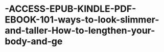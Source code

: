 # -ACCESS-EPUB-KINDLE-PDF-EBOOK-101-ways-to-look-slimmer-and-taller-How-to-lengthen-your-body-and-ge